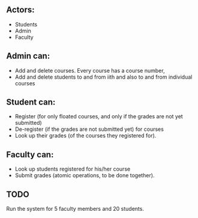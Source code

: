 ## Actors:
- Students
- Admin
- Faculty


## Admin can:

- Add and delete courses. Every course has a course number,
- Add and delete students to and from iith and also to and from individual courses



## Student can:


- Register (for only floated courses, and only if the grades are not yet submitted) 
- De-register (if the grades are not submitted yet) for courses
- Look up their grades (of the courses they registered for). 


## Faculty can:

- Look up students registered for his/her course 
- Submit grades (atomic operations, to be done together). 


## TODO
Run the system for 5 faculty members and 20 students.